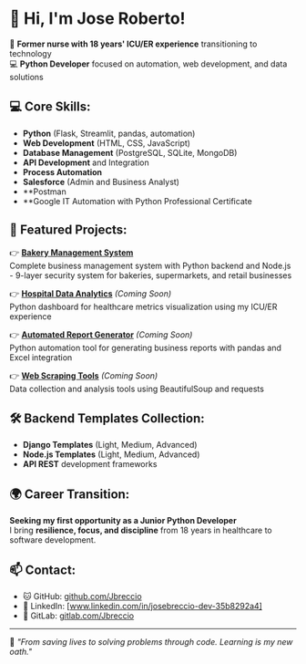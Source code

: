 # 👋 Hi, I'm Jose Roberto!

🧬 **Former nurse with 18 years' ICU/ER experience** transitioning to technology  
💻 **Python Developer** focused on automation, web development, and data solutions

## 💻 **Core Skills:**
- **Python** (Flask, Streamlit, pandas, automation)
- **Web Development** (HTML, CSS, JavaScript)
- **Database Management** (PostgreSQL, SQLite, MongoDB)
- **API Development** and Integration
- **Process Automation**
- **Salesforce** (Admin and Business Analyst)
- **Postman
- **Google IT Automation with Python Professional Certificate

## 🚀 **Featured Projects:**

👉 **[Bakery Management System](https://github.com/Jbreccio/bakery-management-system)**  
Complete business management system with Python backend and Node.js - 9-layer security system for bakeries, supermarkets, and retail businesses

👉 **[Hospital Data Analytics](https://github.com/Jbreccio/hospital-analytics)** *(Coming Soon)*  
Python dashboard for healthcare metrics visualization using my ICU/ER experience

👉 **[Automated Report Generator](https://github.com/Jbreccio/report-automation)** *(Coming Soon)*  
Python automation tool for generating business reports with pandas and Excel integration

👉 **[Web Scraping Tools](https://github.com/Jbreccio/web-scraping-tools)** *(Coming Soon)*  
Data collection and analysis tools using BeautifulSoup and requests

## 🛠️ **Backend Templates Collection:**
- **Django Templates** (Light, Medium, Advanced)
- **Node.js Templates** (Light, Medium, Advanced)
- **API REST** development frameworks

## 🌍 **Career Transition:**
**Seeking my first opportunity as a Junior Python Developer**  
I bring **resilience, focus, and discipline** from 18 years in healthcare to software development.

## 📫 **Contact:**
- 🐱 GitHub: [github.com/Jbreccio](https://github.com/Jbreccio)
- 💼 LinkedIn: [www.linkedin.com/in/josebreccio-dev-35b8292a4]
- 🔧 GitLab: [gitlab.com/Jbreccio](https://gitlab.com/Jbreccio)

---
🧠 *"From saving lives to solving problems through code. Learning is my new oath."*
